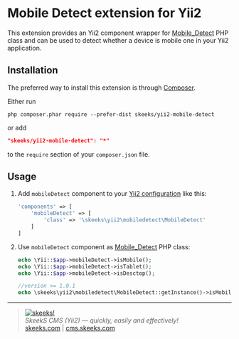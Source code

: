 # Mobile Detect extension for Yii2

This extension provides an Yii2 component wrapper for [Mobile_Detect](http://mobiledetect.net/) PHP class and
can be used to detect whether a device is mobile one in your Yii2 application.

## Installation

The preferred way to install this extension is through [Composer](http://getcomposer.org/download/).

Either run

```
php composer.phar require --prefer-dist skeeks/yii2-mobile-detect
```

or add

```json
"skeeks/yii2-mobile-detect": "*"
```

to the `require` section of your `composer.json` file.

## Usage

1. Add `mobileDetect` component to your [Yii2 configuration](http://www.yiiframework.com/doc-2.0/guide-concept-configurations.html#application-configurations)
like this:

    ```php
    'components' => [
        'mobileDetect' => [
            'class' => '\skeeks\yii2\mobiledetect\MobileDetect'
        ]
    ]
    ```

2. Use `mobileDetect` component as [Mobile_Detect](http://mobiledetect.net/) PHP class:

    ```php
    echo \Yii::$app->mobileDetect->isMobile();
    echo \Yii::$app->mobileDetect->isTablet();
    echo \Yii::$app->mobileDetect->isDesctop();
    ```

    ```php
    //version >= 1.0.1
    echo \skeeks\yii2\mobiledetect\MobileDetect::getInstance()->isMobile();
    ```

___

> [![skeeks!](https://skeeks.com/img/logo/logo-no-title-80px.png)](https://skeeks.com)  
<i>SkeekS CMS (Yii2) — quickly, easily and effectively!</i>  
[skeeks.com](https://skeeks.com) | [cms.skeeks.com](https://cms.skeeks.com)
